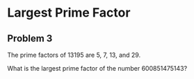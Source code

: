 # Largest Prime Factor

## Problem 3

The prime factors of 13195 are 5, 7, 13, and 29.

What is the largest prime factor of the number 600851475143?

